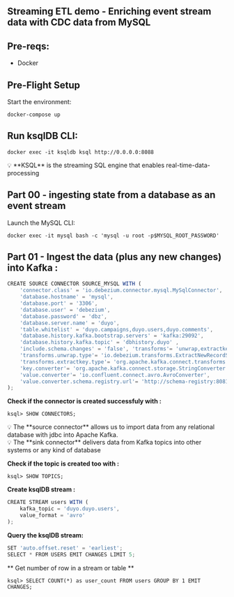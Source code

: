 ## ******Streaming ETL demo - Enriching event stream data with CDC data from MySQL******

## ****Pre-reqs:****

- Docker

## **Pre-Flight Setup**

Start the environment:

`docker-compose up`

## ****Run ksqlDB CLI:****

`docker exec -it ksqldb ksql http://0.0.0.0:8088`

<aside>
💡 **KSQL** is the streaming SQL engine that enables real-time-data-processing

</aside>

## ****Part 00 - ingesting state from a database as an event stream****

Launch the MySQL CLI:

`docker exec -it mysql bash -c 'mysql -u root -p$MYSQL_ROOT_PASSWORD'`

## ****Part 01 - Ingest the data (plus any new changes) into Kafka :****

```jsx
CREATE SOURCE CONNECTOR SOURCE_MYSQL WITH (
    'connector.class' = 'io.debezium.connector.mysql.MySqlConnector',
    'database.hostname' = 'mysql',
    'database.port' = '3306',
    'database.user' = 'debezium',
    'database.password' = 'dbz',
    'database.server.name' = 'duyo',
    'table.whitelist' = 'duyo.campaigns,duyo.users,duyo.comments',
    'database.history.kafka.bootstrap.servers' = 'kafka:29092',
    'database.history.kafka.topic' = 'dbhistory.duyo' ,
    'include.schema.changes' = 'false', 'transforms'= 'unwrap,extractkey',
    'transforms.unwrap.type'= 'io.debezium.transforms.ExtractNewRecordState',
    'transforms.extractkey.type'= 'org.apache.kafka.connect.transforms.ExtractField$Key', 'transforms.extractkey.field'= 'id',
    'key.converter'= 'org.apache.kafka.connect.storage.StringConverter',
    'value.converter'= 'io.confluent.connect.avro.AvroConverter',
    'value.converter.schema.registry.url'= 'http://schema-registry:8081'
);
```

**Check if the connector is created successfuly with :**

`ksql> SHOW CONNECTORS;`

<aside>
💡 The **source connector** allows us to import data from any relational database with jdbc into Apache Kafka.

</aside>

<aside>
💡 The **sink connector** delivers data from Kafka topics into other systems or any kind of database

</aside>

**Check if the topic is created too with :**

`ksql> SHOW TOPICS;`

**Create ksqlDB stream  :**

```jsx
CREATE STREAM users WITH (
    kafka_topic = 'duyo.duyo.users',
    value_format = 'avro'
);
```

**Query the ksqlDB stream:**

```jsx
SET 'auto.offset.reset' = 'earliest';
SELECT * FROM USERS EMIT CHANGES LIMIT 5;
```


** Get number of row in a stream or table **
```
ksql> SELECT COUNT(*) as user_count FROM users GROUP BY 1 EMIT CHANGES;
```













